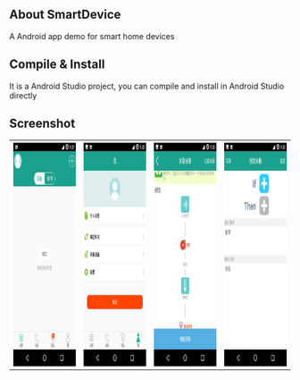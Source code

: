 
## About SmartDevice
A Android app demo for smart home devices 

## Compile & Install
It is a Android Studio project, you can compile and install in Android Studio directly

## Screenshot
<table>
<tr>

<th><img src="screenshot/Screenshot_20181102-172153.png" width="240" height="400" alt="screenshot1"></th>

<th><img src="screenshot/Screenshot_20181102-172212.png" width="240" height="400" alt="screenshot2"></th>

<th><img src="screenshot/Screenshot_20181102-172234.png" width="240" height="400" alt="screenshot3"></th>

<th><img src="screenshot/Screenshot_20181102-172310.png" width="240" height="400" alt="screenshot4"></th>
</tr>

</table>
